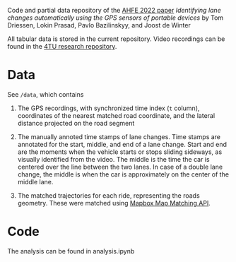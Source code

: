 Code and partial data repository of the [AHFE 2022 paper]( https://www.researchgate.net/publication/358621757_Identifying_lane_changes_automatically_using_the_GPS_sensors_of_portable_devices) *Identifying lane changes automatically using the GPS sensors of portable devices* by Tom Driessen, Lokin Prasad, Pavlo Bazilinskyy, and Joost de Winter

All tabular data is stored in the current repository. Video recordings can be found in the [4TU research repository](https://doi.org/10.4121/19170302). 


# Data
See `/data`, which contains
1. The GPS recordings, with synchronized time index (`t` column), coordinates of the nearest matched road coordinate, and the lateral distance projected on the road segment
2. The manually annoted time stamps of lane changes. Time stamps are annotated for the start, middle, and end of a lane change. Start and end are the moments when the vehicle starts or stops sliding sideways, as visually identified from the video. The middle is the time the car is centered over the line between the two lanes. In case of a double lane change, the middle is when the car is approximately on the center of the middle lane.

3. The matched trajectories for each ride, representing the roads geometry. These were matched using [Mapbox Map Matching API](https://docs.mapbox.com/help/glossary/map-matching-api/). 

# Code
The analysis can be found in analysis.ipynb
